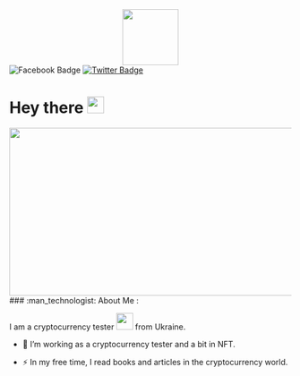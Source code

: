 <div id="header" align="center">
  <img src="https://media.giphy.com/media/qzeCF4ymrgFXy/giphy.gif" width="100"/>
</div>
<div id="badges"
  <a href="https://www.facebook.com/profile.php?id=100054652491833">
  <img src="https://img.shields.io/badge/Facebook-blue?style=for-the-badge&logo=facebook&logoColor=white" alt="Facebook Badge"/>
    </a>
  <a href="https://twitter.com/RMaksumiyk">
  <img src="https://img.shields.io/badge/Twitter-blue?style=for-the-badge&logo=twitter&logoColor=white" alt="Twitter Badge"/>
    </a>
</div>
<h1>
  Hey there
  <img src="https://media.giphy.com/media/hvRJCLFzcasrR4ia7z/giphy.gif" width="30px"/>
</h1>
<div align="center">
  <img src="https://media.giphy.com/media/KHEdx4HDW4JlIVIakc/giphy.gif" width="600" height="300"/>
</div>
 ### :man_technologist: About Me : 
 
 I am a cryptocurrency tester <img src="https://media.giphy.com/media/WUlplcMpOCEmTGBtBW/giphy.gif" width="30"> from Ukraine.
 - :telescope: I’m working as a cryptocurrency tester and a bit in NFT.

- :zap: In my free time, I read books and articles in the cryptocurrency world.
